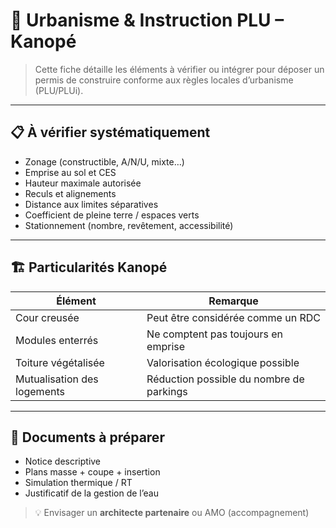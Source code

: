 # 📐 Urbanisme & Instruction PLU – Kanopé

> Cette fiche détaille les éléments à vérifier ou intégrer pour déposer un permis de construire conforme aux règles locales d’urbanisme (PLU/PLUi).

---

## 📋 À vérifier systématiquement

- Zonage (constructible, A/N/U, mixte…)
- Emprise au sol et CES
- Hauteur maximale autorisée
- Reculs et alignements
- Distance aux limites séparatives
- Coefficient de pleine terre / espaces verts
- Stationnement (nombre, revêtement, accessibilité)

---

## 🏗️ Particularités Kanopé

| Élément                   | Remarque                                  |
|---------------------------|-------------------------------------------|
| Cour creusée              | Peut être considérée comme un RDC         |
| Modules enterrés          | Ne comptent pas toujours en emprise       |
| Toiture végétalisée       | Valorisation écologique possible          |
| Mutualisation des logements | Réduction possible du nombre de parkings |

---

## 📁 Documents à préparer

- Notice descriptive
- Plans masse + coupe + insertion
- Simulation thermique / RT
- Justificatif de la gestion de l’eau

> 💡 Envisager un **architecte partenaire** ou AMO (accompagnement)
